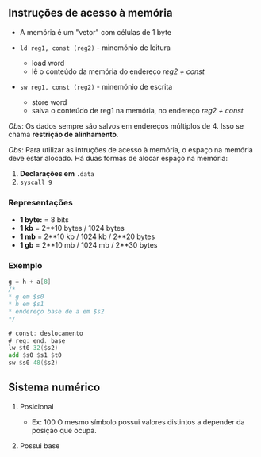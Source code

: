 ## Instruções de acesso à memória

- A memória é um "vetor" com células de 1 byte
- `ld reg1, const (reg2)` - minemónio de leitura
    - load word
    - lê o conteúdo da memória do endereço *reg2 + const*

- `sw reg1, const (reg2)` - minemónio de escrita
    - store word
    - salva o conteúdo de reg1 na memória, no endereço *reg2 + const*

*Obs*: Os dados sempre são salvos em endereços múltiplos de 4. Isso se chama **restrição de alinhamento**. 

*Obs*: Para utilizar as intruções de acesso à memória, o espaço na memória deve estar alocado. Há duas formas de alocar espaço na memória:

1. **Declarações em** `.data`
2. `syscall 9`

### Representações

- **1 byte:** = 8 bits
- **1 kb** = 2**10 bytes / 1024 bytes
- **1 mb** = 2**10 kb / 1024 kb / 2\*\*20 bytes
- **1 gb** = 2**10 mb / 1024 mb / 2\*\*30 bytes

### Exemplo

```c
g = h + a[8]
/*
* g em $s0
* h em $s1
* endereço base de a em $s2
*/
```

```asm
# const: deslocamento
# reg: end. base
lw $t0 32($s2)
add $s0 $s1 $t0
sw $s0 48($s2)
```


## Sistema numérico

1. Posicional
    - Ex: 100
        O mesmo símbolo possui valores distintos a depender da posição que ocupa.

2. Possui base